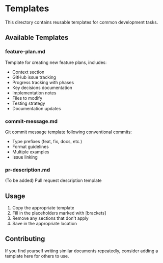 # Templates

This directory contains reusable templates for common development tasks.

## Available Templates

### feature-plan.md
Template for creating new feature plans, includes:
- Context section
- GitHub issue tracking
- Progress tracking with phases
- Key decisions documentation
- Implementation notes
- Files to modify
- Testing strategy
- Documentation updates

### commit-message.md
Git commit message template following conventional commits:
- Type prefixes (feat, fix, docs, etc.)
- Format guidelines
- Multiple examples
- Issue linking

### pr-description.md
(To be added) Pull request description template

## Usage

1. Copy the appropriate template
2. Fill in the placeholders marked with [brackets]
3. Remove any sections that don't apply
4. Save in the appropriate location

## Contributing

If you find yourself writing similar documents repeatedly, consider adding a template here for others to use.